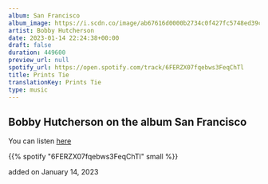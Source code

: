 ```yaml
---
album: San Francisco
album_image: https://i.scdn.co/image/ab67616d0000b2734c0f427fc5748ed39cd106e4
artist: Bobby Hutcherson
date: 2023-01-14 22:24:38+00:00
draft: false
duration: 449600
preview_url: null
spotify_url: https://open.spotify.com/track/6FERZX07fqebws3FeqChTl
title: Prints Tie
translationKey: Prints Tie
type: music
---
```


## Bobby Hutcherson on the album San Francisco

You can listen [here](https://open.spotify.com/track/6FERZX07fqebws3FeqChTl)

{{% spotify "6FERZX07fqebws3FeqChTl" small %}}

added on January 14, 2023